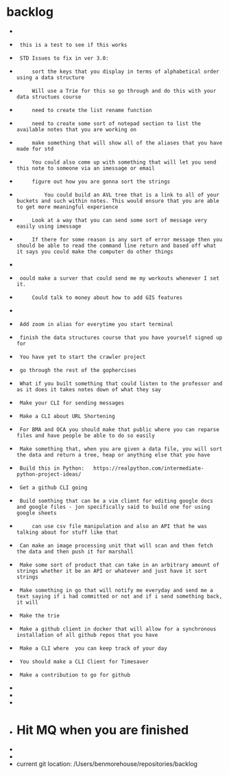# backlog 
 - 
 - 		this is a test to see if this works
 - 		STD Issues to fix in ver 3.0:
 - 			sort the keys that you display in terms of alphabetical order using a data structure 
 - 			Will use a Trie for this so go through and do this with your data structues course
 - 			need to create the list rename function 
 - 			need to create some sort of notepad section to list the available notes that you are working on 
 - 			make something that will show all of the aliases that you have made for std 
 - 			You could also come up with something that will let you send this note to someone via an imessage or email 
 - 			figure out how you are gonna sort the strings 
 - 				You could build an AVL tree that is a link to all of your buckets and such within notes. This would ensure that you are able to get more meaningful experience 
 - 			Look at a way that you can send some sort of message very easily using imessage 
 - 			If there for some reason is any sort of error message then you should be able to read the command line return and based off what it says you could make the computer do other things 
 - 
 - 		oould make a surver that could send me my workouts whenever I set it. 
 - 			Could talk to money about how to add GIS features 
 - 
 - 		Add zoom in alias for everytime you start terminal
 - 		finish the data structures course that you have yourself signed up for 
 - 		You have yet to start the crawler project 
 - 		go through the rest of the gophercises 
 - 		What if you built something that could listen to the professor and as it does it takes notes down of what they say 
 - 		Make your CLI for sending messages
 - 		Make a CLI about URL Shortening 
 - 		For BMA and OCA you should make that public where you can reparse files and have people be able to do so easily 
 - 		Make something that, when you are given a data file, you will sort the data and return a tree, heap or anything else that you have
 - 		Build this in Python:	https://realpython.com/intermediate-python-project-ideas/
 - 		Get a github CLI going 
 - 		Build somthing that can be a vim client for editing google docs and google files - jon specifically said to build one for using google sheets
 - 			can use csv file manipulation and also an API that he was talking about for stuff like that
 - 		Can make an image processing unit that will scan and then fetch the data and then push it for marshall
 - 		Make some sort of product that can take in an arbitrary amount of strings whether it be an API or whatever and just have it sort strings
 - 		Make something in go that will notify me everyday and send me a text saying if i had committed or not and if i send something back, it will 
 - 		Make the trie
 - 		Make a github client in docker that will allow for a synchronous installation of all github repos that you have
 - 		Make a CLI where  you can keep track of your day 
 - 		You should make a CLI Client for Timesaver
 - 		Make a contribution to go for github
 - 
 - 
 - 
 - # Hit MQ when you are finished
 - 
 - 
 - current git location: /Users/benmorehouse/repositories/backlog
